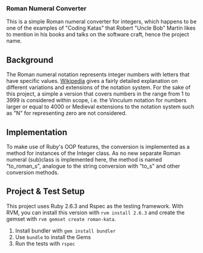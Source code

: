 ### Roman Numeral Converter

This is a simple Roman numeral converter for integers, which happens to be one
of the examples of "Coding Katas" that Robert "Uncle Bob" Martin likes to mention
in his books and talks on the software craft, hence the project name.

## Background

The Roman numeral notation represents integer numbers with letters that have
specific values. [Wikipedia](https://en.wikipedia.org/wiki/Roman_numerals) gives a
fairly detailed explanation on different variations and extensions of the notation
system. For the sake of this project, a simple a version that covers numbers in
the range from 1 to 3999 is considered within scope, i.e. the Vinculum notation
for numbers larger or equal to 4000 or Medieval extensions to the notation system
such as "N" for representing zero are not considered.

## Implementation

To make use of Ruby's OOP features, the conversion is implemented as a method for
instances of the Integer class. As no new separate Roman numeral (sub)class is
implemented here, the method is named "to_roman_s", analogue to the string
conversion with "to_s" and other conversion methods.

## Project & Test Setup

This project uses Ruby 2.6.3 and Rspec as the testing framework. With RVM, you can
install this version with `rvm install 2.6.3` and create the gemset with
`rvm gemset create roman-kata`.

1. Install bundler with `gem install bundler`
2. Use `bundle` to install the Gems
3. Run the tests with `rspec`
